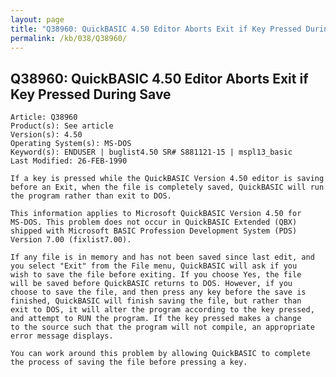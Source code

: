 ```yaml
---
layout: page
title: "Q38960: QuickBASIC 4.50 Editor Aborts Exit if Key Pressed During Save"
permalink: /kb/038/Q38960/
---
```


## Q38960: QuickBASIC 4.50 Editor Aborts Exit if Key Pressed During Save

	Article: Q38960
	Product(s): See article
	Version(s): 4.50
	Operating System(s): MS-DOS
	Keyword(s): ENDUSER | buglist4.50 SR# S881121-15 | mspl13_basic
	Last Modified: 26-FEB-1990
	
	If a key is pressed while the QuickBASIC Version 4.50 editor is saving
	before an Exit, when the file is completely saved, QuickBASIC will run
	the program rather than exit to DOS.
	
	This information applies to Microsoft QuickBASIC Version 4.50 for
	MS-DOS. This problem does not occur in QuickBASIC Extended (QBX)
	shipped with Microsoft BASIC Profession Development System (PDS)
	Version 7.00 (fixlist7.00).
	
	If any file is in memory and has not been saved since last edit, and
	you select "Exit" from the File menu, QuickBASIC will ask if you
	wish to save the file before exiting. If you choose Yes, the file
	will be saved before QuickBASIC returns to DOS. However, if you
	choose to save the file, and then press any key before the save is
	finished, QuickBASIC will finish saving the file, but rather than
	exit to DOS, it will alter the program according to the key pressed,
	and attempt to RUN the program. If the key pressed makes a change
	to the source such that the program will not compile, an appropriate
	error message displays.
	
	You can work around this problem by allowing QuickBASIC to complete
	the process of saving the file before pressing a key.

